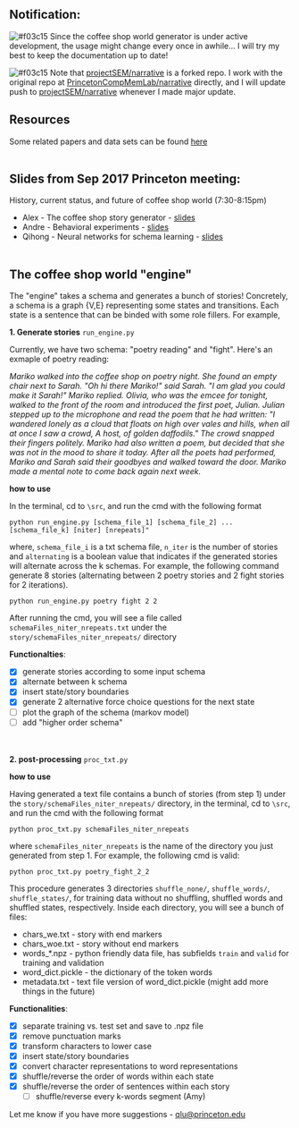 ## Notification: 
![#f03c15](https://placehold.it/15/f03c15/000000?text=+) 
Since the coffee shop world generator is under active development, 
the usage might change every once in awhile... I will try my best to keep the documentation up to date! 

![#f03c15](https://placehold.it/15/f03c15/000000?text=+) 
Note that 
[projectSEM/narrative](https://github.com/ProjectSEM/narrative) 
is a forked repo. I work with the original repo at 
[PrincetonCompMemLab/narrative](https://github.com/PrincetonCompMemLab/narrative) 
directly, and I will update push to 
[projectSEM/narrative](https://github.com/ProjectSEM/narrative) 
whenever I made major update. 

## Resources 

Some related papers and data sets can be found 
<a href = "https://github.com/PrincetonCompMemLab/narrative/wiki">here</a>
<br><br>


## Slides from Sep 2017 Princeton meeting:  

History, current status, and future of coffee shop world (7:30-8:15pm)
- Alex - The coffee shop story generator - 
[slides](https://github.com/ProjectSEM/Organization/blob/master/slides/sep_2017/storygeneration_MURI.pdf) 
- Andre - Behavioral experiments - 
[slides](https://github.com/ProjectSEM/Organization/blob/master/slides/sep_2017/andre_MURI_d1.pdf) 
- Qihong - Neural networks for schema learning - 
[slides](https://github.com/ProjectSEM/Organization/blob/master/slides/sep_2017/0917-MURI_Lu.pdf) 
<br><br>

## The coffee shop world "engine" 

The "engine" takes a schema and generates a bunch of stories! Concretely, a schema is a graph {V,E} representing some states and transitions. Each state is a sentence that can be binded with some role fillers. For example, 
<br>

**1. Generate stories** `run_engine.py`

Currently, we have two schema: "poetry reading" and "fight". Here's an exmaple of poetry reading: 

*Mariko walked into the coffee shop on poetry night. She found an empty chair next to Sarah. "Oh hi there Mariko!" said Sarah. "I am glad you could make it Sarah!" Mariko replied. Olivia, who was the emcee for tonight, walked to the front of the room and introduced the first poet, Julian. Julian stepped up to the microphone and read the poem that he had written: "I wandered lonely as a cloud that floats on high over vales and hills, when all at once I saw a crowd, A host, of golden daffodils." The crowd snapped their fingers politely. Mariko had also written a poem, but decided that she was not in the mood to share it today. After all the poets had performed, Mariko and Sarah said their goodbyes and walked toward the door. Mariko made a mental note to come back again next week.*

**how to use**

In the terminal, cd to `\src`, and run the cmd with the following format 
```
python run_engine.py [schema_file_1] [schema_file_2] ... [schema_file_k] [niter] [nrepeats]"
```
where, `schema_file_i` is a txt schema file, `n_iter` is the number of stories and `alternating` is a boolean value that indicates if the generated stories will alternate across the k schemas. For example, the following command generate 8 stories (alternating between 2 poetry stories and 2 fight stories for 2 iterations).
```
python run_engine.py poetry fight 2 2
```
After running the cmd, you will see a file called `schemaFiles_niter_nrepeats.txt` under the `story/schemaFiles_niter_nrepeats/` directory

**Functionalties**: 
- [x] generate stories according to some input schema
- [x] alternate between k schema
- [x] insert state/story boundaries
- [x] generate 2 alternative force choice questions for the next state 
- [ ] plot the graph of the schema (markov model)
- [ ] add "higher order schema"
<br><br><br>

**2. post-processing** `proc_txt.py`

**how to use**

Having generated a text file contains a bunch of stories (from step 1) under the `story/schemaFiles_niter_nrepeats/` directory, in the terminal, cd to `\src`, and run the cmd with the following format 
```
python proc_txt.py schemaFiles_niter_nrepeats
```
where `schemaFiles_niter_nrepeats` is the name of the directory you just generated from step 1. For example, the following cmd is valid:
```
python proc_txt.py poetry_fight_2_2
```
This procedure generates 3 directories `shuffle_none/`, `shuffle_words/`, `shuffle_states/`, for training data without no shuffling, shuffled words and shuffled states, respectively. Inside each directory, you will see a bunch of files: 
- chars_we.txt - story with end markers 
- chars_woe.txt - story without end markers 
- words_*.npz - python friendly data file, has subfields `train` and `valid` for training and validation 
- word_dict.pickle - the dictionary of the token words 
- metadata.txt - text file version of word_dict.pickle (might add more things in the future)




**Functionalities**: 
- [x] separate training vs. test set and save to .npz file 
- [x] remove punctuation marks
- [x] transform characters to lower case
- [x] insert state/story boundaries
- [x] convert character representations to word representations
- [x] shuffle/reverse the order of words within each state 
- [x] shuffle/reverse the order of sentences within each story
    - [ ] shuffle/reverse every k-words segment (Amy)

Let me know if you have more suggestions - qlu@princeton.edu
